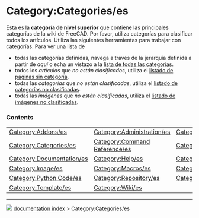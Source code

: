 # Category:Categories/es
Esta es la **categoría de nivel superior** que contiene las principales categorías de la wiki de FreeCAD. Por favor, utiliza categorías para clasificar todos los artículos. Utiliza las siguientes herramientas para trabajar con categorías. Para ver una lista de

-   todas las categorías definidas, navega a través de la jerarquía definida a partir de *aquí* o echa un vistazo a la [lista de todas las categorías](Special_Categories.md).
-   todos los *artículos* que *no están clasificados*, utiliza el [listado de páginas sin categoría](Special_Uncategorizedpages.md).
-   todas las *categorías* que *no están clasificadas*, utiliza el [listado de categorías no clasificadas](Special_Uncategorizedcategories.md).
-   todas las *imágenes* que *no están clasificadas*, utiliza el [listado de imágenes no clasificadas](Special_Uncategorizedimages.md).

### Contents

|     |     |     |
| --- | --- | --- |
| [Category:Addons/es](Category_Addons/es.md) | [Category:Administration/es](Category_Administration/es.md) | [Category:API/es](Category_API/es.md) |
| [Category:Categories/es](Category_Categories/es.md) | [Category:Command Reference/es](Category_Command_Reference/es.md) | [Category:Developer/es](Category_Developer/es.md) |
| [Category:Documentation/es](Category_Documentation/es.md) | [Category:Help/es](Category_Help/es.md) | [Category:Hubs/es](Category_Hubs/es.md) |
| [Category:Image/es](Category_Image/es.md) | [Category:Macros/es](Category_Macros/es.md) | [Category:News/es](Category_News/es.md) |
| [Category:Python Code/es](Category_Python_Code/es.md) | [Category:Repository/es](Category_Repository/es.md) | [Category:Roadmap/es](Category_Roadmap/es.md) |
| [Category:Template/es](Category_Template/es.md) | [Category:Wiki/es](Category_Wiki/es.md) |



---
![](images/Right_arrow.png) [documentation index](../README.md) > Category:Categories/es
